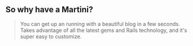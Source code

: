 ## So why have a Martini?

<blockquote>
  You can get up an running with a beautiful blog in a few seconds.  Takes advantage of all the latest gems and Rails technology, and it's super easy to customize.
</blockquote>

